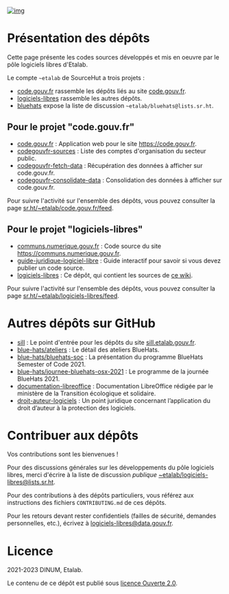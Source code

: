 [![img](https://img.shields.io/badge/Licence%20Ouverte-orange.svg?style=flat-square)](https://git.sr.ht/~etalab/readme-logiciels-libres/blob/master/LICENSE.md)


# Présentation des dépôts

Cette page présente les codes sources développés et mis en oeuvre par
le pôle logiciels libres d'Etalab.

Le compte `~etalab` de SourceHut a trois projets :

-   [code.gouv.fr](https://sr.ht/~etalab/code.gouv.fr/) rassemble les dépôts liés au site [code.gouv.fr](https://code.gouv.fr).
-   [logiciels-libres](https://sr.ht/~etalab/logiciels-libres/) rassemble les autres dépôts.
-   [bluehats](https://sr.ht/~etalab/bluehats/) expose la liste de discussion `~etalab/bluehats@lists.sr.ht`.


## Pour le projet "code.gouv.fr"

-   [code.gouv.fr](https://git.sr.ht/~etalab/code.gouv.fr) : Application web pour le site <https://code.gouv.fr>.
-   [codegouvfr-sources](https://git.sr.ht/~etalab/codegouvfr-sources) : Liste des comptes d'organisation du secteur public.
-   [codegouvfr-fetch-data](https://git.sr.ht/~etalab/codegouvfr-fetch-data) : Récupération des données à afficher sur code.gouv.fr.
-   [codegouvfr-consolidate-data](https://git.sr.ht/~etalab/codegouvfr-consolidate-data) : Consolidation des données à afficher sur code.gouv.fr.

Pour suivre l'activité sur l'ensemble des dépôts, vous pouvez
consulter la page [sr.ht/~etalab/code.gouv.fr/feed](https://sr.ht/~etalab/code.gouv.fr/feed).


## Pour le projet "logiciels-libres"

-   [communs.numerique.gouv.fr](https://git.sr.ht/~etalab/communs.numerique.gouv.fr) : Code source du site <https://communs.numerique.gouv.fr>.
-   [guide-juridique-logiciel-libre](https://git.sr.ht/~etalab/guide-juridique-logiciel-libre) : Guide interactif pour savoir si vous devez publier un code source.
-   [logiciels-libres](https://git.sr.ht/~etalab/read-logiciels-libres) : Ce dépôt, qui contient les sources de [ce wiki](https://man.sr.ht/~etalab/logiciels-libres/index.md).

Pour suivre l'activité sur l'ensemble des dépôts, vous pouvez
consulter la page [sr.ht/~etalab/logiciels-libres/feed](https://sr.ht/~etalab/logiciels-libres/feed).


# Autres dépôts sur GitHub

-   [sill](https://github.com/etalab/sill) : Le point d'entrée pour les dépôts du site [sill.etalab.gouv.fr](https://sill.etalab.gouv.fr).
-   [blue-hats/ateliers](https://github.com/blue-hats/ateliers) : Le détail des ateliers BlueHats.
-   [blue-hats/bluehats-soc](https://github.com/blue-hats/bluehats-soc) : La présentation du programme BlueHats Semester of Code 2021.
-   [blue-hats/journee-bluehats-osx-2021](https://github.com/blue-hats/journee-bluehats-osx-2021) : Le programme de la journée BlueHats 2021.
-   [documentation-libreoffice](https://github.com/etalab/documentation-libreoffice) : Documentation LibreOffice rédigée par le ministère de la Transition écologique et solidaire.
-   [droit-auteur-logiciels](https://github.com/codegouvfr/droit-auteur-logiciels) : Un point juridique concernant l’application du droit d’auteur à la protection des logiciels.


# Contribuer aux dépôts

Vos contributions sont les bienvenues !

Pour des discussions générales sur les développements du pôle
logiciels libres, merci d'écrire à la liste de discussion *publique*
[~etalab/logiciels-libres@lists.sr.ht](mailto:~etalab/logiciels-libres@lists.sr.ht).

Pour des contributions à des dépôts particuliers, vous référez aux
instructions des fichiers `CONTRIBUTING.md` de ces dépôts.

Pour les retours devant rester confidentiels (failles de sécurité,
demandes personnelles, etc.), écrivez à [logiciels-libres@data.gouv.fr](mailto:logiciels-libres@data.gouv.fr).


# Licence

2021-2023 DINUM, Etalab.

Le contenu de ce dépôt est publié sous [licence Ouverte 2.0](LICENSE.md).

